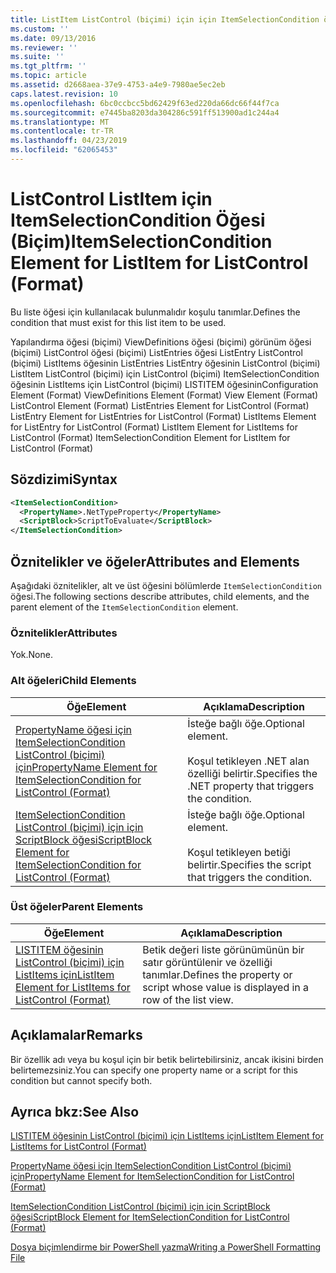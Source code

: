 ```yaml
---
title: ListItem ListControl (biçimi) için için ItemSelectionCondition öğesi | Microsoft Docs
ms.custom: ''
ms.date: 09/13/2016
ms.reviewer: ''
ms.suite: ''
ms.tgt_pltfrm: ''
ms.topic: article
ms.assetid: d2668aea-37e9-4753-a4e9-7980ae5ec2eb
caps.latest.revision: 10
ms.openlocfilehash: 6bc0ccbcc5bd62429f63ed220da66dc66f44f7ca
ms.sourcegitcommit: e7445ba8203da304286c591ff513900ad1c244a4
ms.translationtype: MT
ms.contentlocale: tr-TR
ms.lasthandoff: 04/23/2019
ms.locfileid: "62065453"
---
```

# <a name="itemselectioncondition-element-for-listitem-for-listcontrol-format"></a><span data-ttu-id="55165-102">ListControl ListItem için ItemSelectionCondition Öğesi (Biçim)</span><span class="sxs-lookup"><span data-stu-id="55165-102">ItemSelectionCondition Element for ListItem for ListControl (Format)</span></span>

<span data-ttu-id="55165-103">Bu liste öğesi için kullanılacak bulunmalıdır koşulu tanımlar.</span><span class="sxs-lookup"><span data-stu-id="55165-103">Defines the condition that must exist for this list item to be used.</span></span>

<span data-ttu-id="55165-104">Yapılandırma öğesi (biçimi) ViewDefinitions öğesi (biçimi) görünüm öğesi (biçimi) ListControl öğesi (biçimi) ListEntries öğesi ListEntry ListControl (biçimi) ListItems öğesinin ListEntries ListEntry öğesinin ListControl (biçimi) ListItem ListControl (biçimi) için ListControl (biçimi) ItemSelectionCondition öğesinin ListItems için ListControl (biçimi) LISTITEM öğesinin</span><span class="sxs-lookup"><span data-stu-id="55165-104">Configuration Element (Format) ViewDefinitions Element (Format) View Element (Format) ListControl Element (Format) ListEntries Element for ListControl (Format) ListEntry Element for ListEntries for ListControl (Format) ListItems Element for ListEntry for ListControl (Format) ListItem Element for ListItems for ListControl (Format) ItemSelectionCondition Element for ListItem for ListControl (Format)</span></span>

## <a name="syntax"></a><span data-ttu-id="55165-105">Sözdizimi</span><span class="sxs-lookup"><span data-stu-id="55165-105">Syntax</span></span>

```xml
<ItemSelectionCondition>
  <PropertyName>.NetTypeProperty</PropertyName>
  <ScriptBlock>ScriptToEvaluate</ScriptBlock>
</ItemSelectionCondition>
```

## <a name="attributes-and-elements"></a><span data-ttu-id="55165-106">Öznitelikler ve öğeler</span><span class="sxs-lookup"><span data-stu-id="55165-106">Attributes and Elements</span></span>

<span data-ttu-id="55165-107">Aşağıdaki öznitelikler, alt ve üst öğesini bölümlerde `ItemSelectionCondition` öğesi.</span><span class="sxs-lookup"><span data-stu-id="55165-107">The following sections describe attributes, child elements, and the parent element of the `ItemSelectionCondition` element.</span></span>

### <a name="attributes"></a><span data-ttu-id="55165-108">Öznitelikler</span><span class="sxs-lookup"><span data-stu-id="55165-108">Attributes</span></span>

<span data-ttu-id="55165-109">Yok.</span><span class="sxs-lookup"><span data-stu-id="55165-109">None.</span></span>

### <a name="child-elements"></a><span data-ttu-id="55165-110">Alt öğeleri</span><span class="sxs-lookup"><span data-stu-id="55165-110">Child Elements</span></span>

|<span data-ttu-id="55165-111">Öğe</span><span class="sxs-lookup"><span data-stu-id="55165-111">Element</span></span>|<span data-ttu-id="55165-112">Açıklama</span><span class="sxs-lookup"><span data-stu-id="55165-112">Description</span></span>|
|-------------|-----------------|
|[<span data-ttu-id="55165-113">PropertyName öğesi için ItemSelectionCondition ListControl (biçimi) için</span><span class="sxs-lookup"><span data-stu-id="55165-113">PropertyName Element for ItemSelectionCondition for ListControl (Format)</span></span>](./propertyname-element-for-itemselectioncondition-for-listcontrol-format.md)|<span data-ttu-id="55165-114">İsteğe bağlı öğe.</span><span class="sxs-lookup"><span data-stu-id="55165-114">Optional element.</span></span><br /><br /> <span data-ttu-id="55165-115">Koşul tetikleyen .NET alan özelliği belirtir.</span><span class="sxs-lookup"><span data-stu-id="55165-115">Specifies the .NET property that triggers the condition.</span></span>|
|[<span data-ttu-id="55165-116">ItemSelectionCondition ListControl (biçimi) için için ScriptBlock öğesi</span><span class="sxs-lookup"><span data-stu-id="55165-116">ScriptBlock Element for ItemSelectionCondition for ListControl (Format)</span></span>](./scriptblock-element-for-itemselectioncondition-for-listcontrol-format.md)|<span data-ttu-id="55165-117">İsteğe bağlı öğe.</span><span class="sxs-lookup"><span data-stu-id="55165-117">Optional element.</span></span><br /><br /> <span data-ttu-id="55165-118">Koşul tetikleyen betiği belirtir.</span><span class="sxs-lookup"><span data-stu-id="55165-118">Specifies the script that triggers the condition.</span></span>|

### <a name="parent-elements"></a><span data-ttu-id="55165-119">Üst öğeler</span><span class="sxs-lookup"><span data-stu-id="55165-119">Parent Elements</span></span>

|<span data-ttu-id="55165-120">Öğe</span><span class="sxs-lookup"><span data-stu-id="55165-120">Element</span></span>|<span data-ttu-id="55165-121">Açıklama</span><span class="sxs-lookup"><span data-stu-id="55165-121">Description</span></span>|
|-------------|-----------------|
|[<span data-ttu-id="55165-122">LISTITEM öğesinin ListControl (biçimi) için ListItems için</span><span class="sxs-lookup"><span data-stu-id="55165-122">ListItem Element for ListItems for ListControl (Format)</span></span>](./listitem-element-for-listitems-for-listcontrol-format.md)|<span data-ttu-id="55165-123">Betik değeri liste görünümünün bir satır görüntülenir ve özelliği tanımlar.</span><span class="sxs-lookup"><span data-stu-id="55165-123">Defines the property or script whose value is displayed in a row of the list view.</span></span>|

## <a name="remarks"></a><span data-ttu-id="55165-124">Açıklamalar</span><span class="sxs-lookup"><span data-stu-id="55165-124">Remarks</span></span>

<span data-ttu-id="55165-125">Bir özellik adı veya bu koşul için bir betik belirtebilirsiniz, ancak ikisini birden belirtemezsiniz.</span><span class="sxs-lookup"><span data-stu-id="55165-125">You can specify one property name or a script for this condition but cannot specify both.</span></span>

## <a name="see-also"></a><span data-ttu-id="55165-126">Ayrıca bkz:</span><span class="sxs-lookup"><span data-stu-id="55165-126">See Also</span></span>

[<span data-ttu-id="55165-127">LISTITEM öğesinin ListControl (biçimi) için ListItems için</span><span class="sxs-lookup"><span data-stu-id="55165-127">ListItem Element for ListItems for ListControl (Format)</span></span>](./listitem-element-for-listitems-for-listcontrol-format.md)

[<span data-ttu-id="55165-128">PropertyName öğesi için ItemSelectionCondition ListControl (biçimi) için</span><span class="sxs-lookup"><span data-stu-id="55165-128">PropertyName Element for ItemSelectionCondition for ListControl (Format)</span></span>](./propertyname-element-for-itemselectioncondition-for-listcontrol-format.md)

[<span data-ttu-id="55165-129">ItemSelectionCondition ListControl (biçimi) için için ScriptBlock öğesi</span><span class="sxs-lookup"><span data-stu-id="55165-129">ScriptBlock Element for ItemSelectionCondition for ListControl (Format)</span></span>](./scriptblock-element-for-itemselectioncondition-for-listcontrol-format.md)

[<span data-ttu-id="55165-130">Dosya biçimlendirme bir PowerShell yazma</span><span class="sxs-lookup"><span data-stu-id="55165-130">Writing a PowerShell Formatting File</span></span>](./writing-a-powershell-formatting-file.md)
